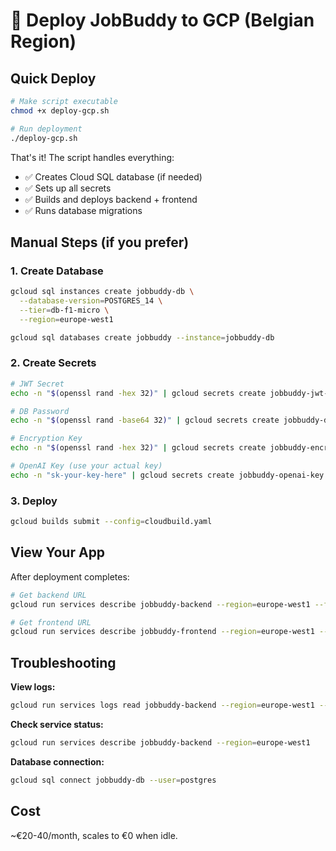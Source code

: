# 🚀 Deploy JobBuddy to GCP (Belgian Region)

## Quick Deploy

```bash
# Make script executable
chmod +x deploy-gcp.sh

# Run deployment
./deploy-gcp.sh
```

That's it! The script handles everything:
- ✅ Creates Cloud SQL database (if needed)
- ✅ Sets up all secrets
- ✅ Builds and deploys backend + frontend
- ✅ Runs database migrations

## Manual Steps (if you prefer)

### 1. Create Database
```bash
gcloud sql instances create jobbuddy-db \
  --database-version=POSTGRES_14 \
  --tier=db-f1-micro \
  --region=europe-west1

gcloud sql databases create jobbuddy --instance=jobbuddy-db
```

### 2. Create Secrets
```bash
# JWT Secret
echo -n "$(openssl rand -hex 32)" | gcloud secrets create jobbuddy-jwt-secret --data-file=-

# DB Password
echo -n "$(openssl rand -base64 32)" | gcloud secrets create jobbuddy-db-password --data-file=-

# Encryption Key
echo -n "$(openssl rand -hex 32)" | gcloud secrets create jobbuddy-encryption-key --data-file=-

# OpenAI Key (use your actual key)
echo -n "sk-your-key-here" | gcloud secrets create jobbuddy-openai-key --data-file=-
```

### 3. Deploy
```bash
gcloud builds submit --config=cloudbuild.yaml
```

## View Your App

After deployment completes:

```bash
# Get backend URL
gcloud run services describe jobbuddy-backend --region=europe-west1 --format="value(status.url)"

# Get frontend URL
gcloud run services describe jobbuddy-frontend --region=europe-west1 --format="value(status.url)"
```

## Troubleshooting

**View logs:**
```bash
gcloud run services logs read jobbuddy-backend --region=europe-west1 --limit=50
```

**Check service status:**
```bash
gcloud run services describe jobbuddy-backend --region=europe-west1
```

**Database connection:**
```bash
gcloud sql connect jobbuddy-db --user=postgres
```

## Cost

~€20-40/month, scales to €0 when idle.
